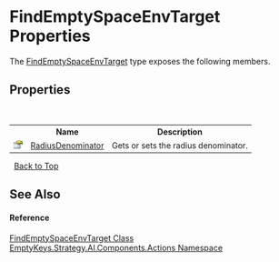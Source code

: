# FindEmptySpaceEnvTarget Properties
 

The <a href="T_EmptyKeys_Strategy_AI_Components_Actions_FindEmptySpaceEnvTarget">FindEmptySpaceEnvTarget</a> type exposes the following members.


## Properties
&nbsp;<table><tr><th></th><th>Name</th><th>Description</th></tr><tr><td>![Public property](media/pubproperty.gif "Public property")</td><td><a href="P_EmptyKeys_Strategy_AI_Components_Actions_FindEmptySpaceEnvTarget_RadiusDenominator">RadiusDenominator</a></td><td>
Gets or sets the radius denominator.</td></tr></table>&nbsp;
<a href="#findemptyspaceenvtarget-properties">Back to Top</a>

## See Also


#### Reference
<a href="T_EmptyKeys_Strategy_AI_Components_Actions_FindEmptySpaceEnvTarget">FindEmptySpaceEnvTarget Class</a><br /><a href="N_EmptyKeys_Strategy_AI_Components_Actions">EmptyKeys.Strategy.AI.Components.Actions Namespace</a><br />